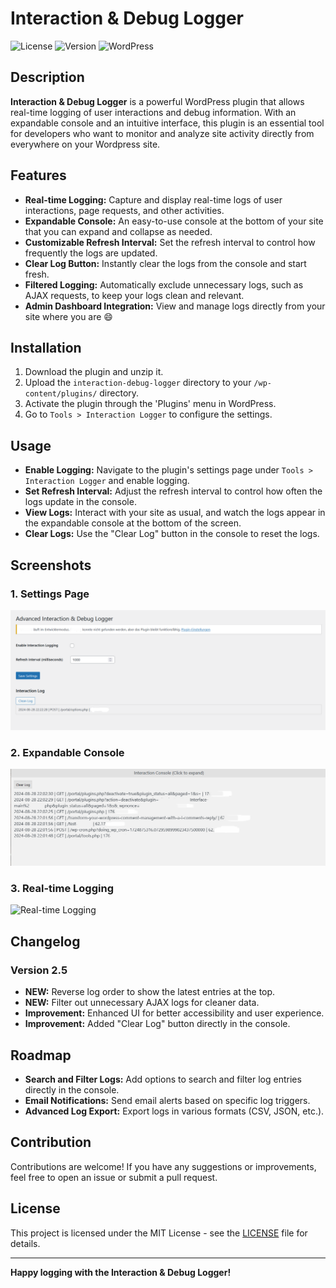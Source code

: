# Interaction & Debug Logger

![License](https://img.shields.io/badge/license-MIT-blue.svg)
![Version](https://img.shields.io/badge/version-2.5-orange.svg)
![WordPress](https://img.shields.io/badge/WordPress-Compatible-blue.svg)

## Description

**Interaction & Debug Logger** is a powerful WordPress plugin that allows real-time logging of user interactions and debug information. With an expandable console and an intuitive interface, this plugin is an essential tool for developers who want to monitor and analyze site activity directly from everywhere on your Wordpress site.

## Features

- **Real-time Logging:** Capture and display real-time logs of user interactions, page requests, and other activities.
- **Expandable Console:** An easy-to-use console at the bottom of your site that you can expand and collapse as needed.
- **Customizable Refresh Interval:** Set the refresh interval to control how frequently the logs are updated.
- **Clear Log Button:** Instantly clear the logs from the console and start fresh.
- **Filtered Logging:** Automatically exclude unnecessary logs, such as AJAX requests, to keep your logs clean and relevant.
- **Admin Dashboard Integration:** View and manage logs directly from your site where you are :smile:
## Installation

1. Download the plugin and unzip it.
2. Upload the `interaction-debug-logger` directory to your `/wp-content/plugins/` directory.
3. Activate the plugin through the 'Plugins' menu in WordPress.
4. Go to `Tools > Interaction Logger` to configure the settings.

## Usage

- **Enable Logging:** Navigate to the plugin's settings page under `Tools > Interaction Logger` and enable logging.
- **Set Refresh Interval:** Adjust the refresh interval to control how often the logs update in the console.
- **View Logs:** Interact with your site as usual, and watch the logs appear in the expandable console at the bottom of the screen.
- **Clear Logs:** Use the "Clear Log" button in the console to reset the logs.

## Screenshots

### 1. Settings Page
![Settings Page](screenshots/settings-page.png)

### 2. Expandable Console
![Expandable Console](screenshots/expandable-console.png)

### 3. Real-time Logging
![Real-time Logging](screenshots/real-time-logging.png)

## Changelog

### Version 2.5
- **NEW:** Reverse log order to show the latest entries at the top.
- **NEW:** Filter out unnecessary AJAX logs for cleaner data.
- **Improvement:** Enhanced UI for better accessibility and user experience.
- **Improvement:** Added "Clear Log" button directly in the console.

## Roadmap

- **Search and Filter Logs:** Add options to search and filter log entries directly in the console.
- **Email Notifications:** Send email alerts based on specific log triggers.
- **Advanced Log Export:** Export logs in various formats (CSV, JSON, etc.).

## Contribution

Contributions are welcome! If you have any suggestions or improvements, feel free to open an issue or submit a pull request.

## License

This project is licensed under the MIT License - see the [LICENSE](LICENSE) file for details.


---

**Happy logging with the Interaction & Debug Logger!**

